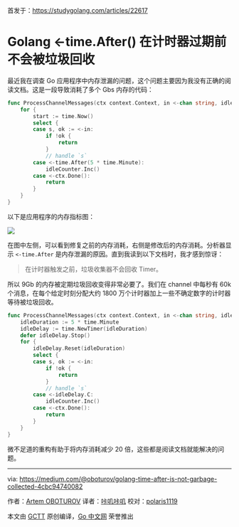 首发于：https://studygolang.com/articles/22617

# Golang <-time.After() 在计时器过期前不会被垃圾回收

最近我在调查 Go 应用程序中内存泄漏的问题，这个问题主要因为我没有正确的阅读文档。这是一段导致消耗了多个 Gbs 内存的代码：

```go
func ProcessChannelMessages(ctx context.Context, in <-chan string, idleCounter prometheus.Counter) {
	for {
		start := time.Now()
		select {
		case s, ok := <-in:
			if !ok {
				return
			}
			// handle `s`
		case <-time.After(5 * time.Minute):
			idleCounter.Inc()
		case <-ctx.Done():
			return
		}
	}
}
```

以下是应用程序的内存指标图：

![](https://raw.githubusercontent.com/studygolang/gctt-images/master/Golang-Timer-After-is-not-garbage-collected-before-expiry/1.png)

在图中左侧，可以看到修复之前的内存消耗，右侧是修改后的内存消耗。分析器显示 `<-time.After` 是内存泄漏的原因。直到我读到以下文档时，我才感到惊讶：

> 在计时器触发之前，垃圾收集器不会回收 Timer。

所以 9Gb 的内存被定期垃圾回收变得非常必要了。我们在 channel 中每秒有 60k 个消息，在每个给定时刻分配大约 1800 万个计时器加上一些不确定数字的计时器等待被垃圾回收。

```go
func ProcessChannelMessages(ctx context.Context, in <-chan string, idleCounter prometheus.Counter) {
	idleDuration := 5 * time.Minute
	idleDelay := time.NewTimer(idleDuration)
	defer idleDelay.Stop()
	for {
		idleDelay.Reset(idleDuration)
		select {
		case s, ok := <-in:
			if !ok {
				return
			}
			// handle `s`
		case <-idleDelay.C:
			idleCounter.Inc()
		case <-ctx.Done():
			return
		}
	}
}
```

微不足道的重构有助于将内存消耗减少 20 倍，这些都是阅读文档就能解决的问题。

---

via: https://medium.com/@oboturov/golang-time-after-is-not-garbage-collected-4cbc94740082

作者：[Artem OBOTUROV](https://medium.com/@oboturov)
译者：[咔叽咔叽](https://github.com/watermelo)
校对：[polaris1119](https://github.com/polaris1119)

本文由 [GCTT](https://github.com/studygolang/GCTT) 原创编译，[Go 中文网](https://studygolang.com/) 荣誉推出
